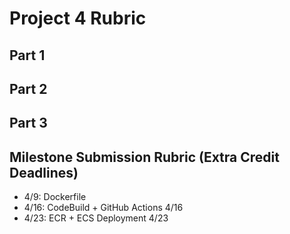 # Project 4 Rubric

## Part 1

## Part 2

## Part 3


## Milestone Submission Rubric (Extra Credit Deadlines)
- 4/9: Dockerfile
- 4/16: CodeBuild + GitHub Actions 4/16
- 4/23: ECR + ECS Deployment 4/23